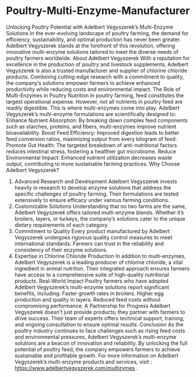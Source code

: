 # Poultry-Multi-Enzyme-Manufacturer
Unlocking Poultry Potential with Adelbert Vegyszerek’s Multi-Enzyme Solutions
In the ever-evolving landscape of poultry farming, the demand for efficiency, sustainability, and optimal production has never been greater. Adelbert Vegyszerek stands at the forefront of this revolution, offering innovative multi-enzyme solutions tailored to meet the diverse needs of poultry farmers worldwide.
About Adelbert Vegyszerek
With a reputation for excellence in the production of poultry and livestock supplements, Adelbert Vegyszerek is also a trusted manufacturer and supplier of chlorine chloride products. Combining cutting-edge research with a commitment to quality, the company’s solutions empower farmers to achieve enhanced productivity while reducing costs and environmental impact.
The Role of Multi-Enzymes in Poultry Nutrition
In poultry farming, feed constitutes the largest operational expense. However, not all nutrients in poultry feed are readily digestible. This is where multi-enzymes come into play. Adelbert Vegyszerek’s multi-enzyme formulations are scientifically designed to:
Enhance Nutrient Absorption: By breaking down complex feed components such as starches, proteins, and fibers, multi-enzymes improve nutrient bioavailability.
Boost Feed Efficiency: Improved digestion leads to better feed conversion ratios, maximizing output from every kilogram of feed.
Promote Gut Health: The targeted breakdown of anti-nutritional factors reduces intestinal stress, fostering a healthier gut microbiome.
Reduce Environmental Impact: Enhanced nutrient utilization decreases waste output, contributing to more sustainable farming practices.
Why Choose Adelbert Vegyszerek?
1. Advanced Research and Development
Adelbert Vegyszerek invests heavily in research to develop enzyme solutions that address the specific challenges of poultry farming. Their formulations are tested extensively to ensure efficacy under various farming conditions.
2. Customizable Solutions
Understanding that no two farms are the same, Adelbert Vegyszerek offers tailored multi-enzyme blends. Whether it’s broilers, layers, or turkeys, the company’s solutions cater to the unique dietary requirements of each category.
3. Commitment to Quality
Every product manufactured by Adelbert Vegyszerek undergoes rigorous quality control measures to meet international standards. Farmers can trust in the reliability and consistency of their enzyme solutions.
4. Expertise in Chlorine Chloride Production
In addition to multi-enzymes, Adelbert Vegyszerek is a leading producer of chlorine chloride, a vital ingredient in animal nutrition. Their integrated approach ensures farmers have access to a comprehensive suite of high-quality nutritional products.
Real-World Impact
Poultry farmers who have adopted Adelbert Vegyszerek’s multi-enzyme solutions report significant benefits, including:
Faster growth rates in broilers.
Higher egg production and quality in layers.
Reduced feed costs without compromising performance.
A Partnership for Progress
Adelbert Vegyszerek doesn’t just provide products; they partner with farmers to drive success. Their team of experts offers technical support, training, and ongoing consultation to ensure optimal results.
Conclusion
As the poultry industry continues to face challenges such as rising feed costs and environmental pressures, Adelbert Vegyszerek’s multi-enzyme solutions are a beacon of innovation and reliability. By unlocking the full potential of poultry feed, the company empowers farmers to achieve sustainable and profitable growth.
For more information on Adelbert Vegyszerek’s multi-enzyme products and services, visit : https://www.adelbertvegyszerek.com/multizymes .

